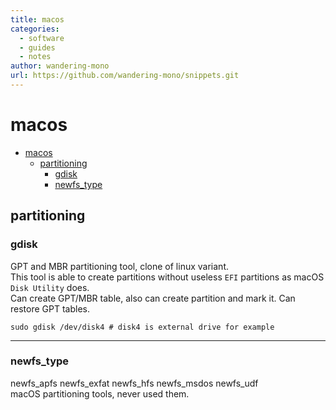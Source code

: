 ```yaml
---
title: macos
categories:
  - software
  - guides
  - notes
author: wandering-mono
url: https://github.com/wandering-mono/snippets.git
---
```


# macos

- [macos](#macos)
  - [partitioning](#partitioning)
    - [gdisk](#gdisk)
    - [newfs\_type](#newfs_type)

## partitioning

### gdisk

GPT and MBR partitioning tool, clone of linux variant.  
This tool is able to create partitions without useless `EFI` partitions as macOS `Disk Utility` does.  
Can create GPT/MBR table, also can create partition and mark it. Can restore GPT tables.

```shell
sudo gdisk /dev/disk4 # disk4 is external drive for example
```

---

### newfs_type

newfs_apfs  newfs_exfat newfs_hfs  newfs_msdos newfs_udf  
macOS partitioning tools, never used them.
